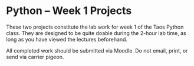 # Python – Week 1 Projects

These two projects constitute the lab work for week 1 of the Taos Python class. They are designed to be  quite doable during the 2-hour lab time, as long as you have viewed the lectures beforehand.

All completed work should be submitted via Moodle. Do not email, print, or send via carrier pigeon.
